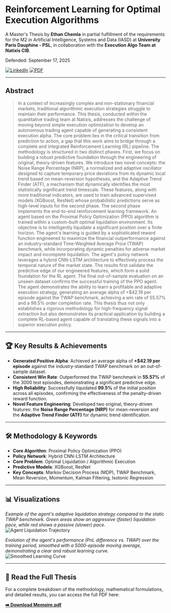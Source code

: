 # Reinforcement Learning for Optimal Execution Algorithms

A Master's Thesis by **Ethan Chemla** in partial fulfillment of the requirements for the M2 in Artificial Intelligence, Systems and Data (IASD) at **University Paris Dauphine - PSL**, in collaboration with the **Execution Algo Team at Natixis CIB**.

Defended: September 17, 2025

<a href="[VOTRE_URL_LINKEDIN]"><img src="https://img.shields.io/badge/LinkedIn-0A66C2?style=for-the-badge&logo=linkedin&logoColor=white" alt="LinkedIn"/></a>
<a href="Memoire.pdf"><img src="https://img.shields.io/badge/Read_Full_Thesis_(PDF)-FF0000?style=for-the-badge&logo=adobeacrobatreader&logoColor=white" alt="PDF"/></a>

---

## Abstract

> In a context of increasingly complex and non-stationary financial markets, traditional algorithmic execution strategies struggle to maintain their performance. This thesis, conducted within the quantitative trading team at Natixis, addresses the challenge of moving beyond simple execution optimization to develop an autonomous trading agent capable of generating a consistent execution alpha. The core problem lies in the critical transition from prediction to action, a gap that this work aims to bridge through a complete and integrated Reinforcement Learning (RL) pipeline. The methodology is structured in two distinct phases. First, we focus on building a robust predictive foundation through the engineering of original, theory-driven features. We introduce two novel concepts: the Noise Range Percentage (NRP), a normalized and adaptive oscillator designed to capture temporary price deviations from its dynamic local trend based on mean-reversion hypotheses, and the Adaptive Trend Finder (ATF), a mechanism that dynamically identifies the most statistically significant trend timescale. These features, along with more traditional indicators, are used to train advanced supervised models (XGBoost, ResNet) whose probabilistic predictions serve as high-level inputs for the second phase. The second phase implements the end-to-end reinforcement learning framework. An agent based on the Proximal Policy Optimization (PPO) algorithm is trained within a custom-built optimal liquidation environment. Its objective is to intelligently liquidate a significant position over a finite horizon. The agent's learning is guided by a sophisticated reward function engineered to maximize the financial outperformance against an industry-standard Time-Weighted Average Price (TWAP) benchmark, while incorporating dynamic penalties for adverse market impact and incomplete liquidation. The agent's policy network leverages a hybrid CNN-LSTM architecture to effectively process the temporal nature of the market state. The results first validate the predictive edge of our engineered features, which form a solid foundation for the RL agent. The final out-of-sample evaluation on an unseen dataset confirms the successful training of the PPO agent. The agent demonstrates the ability to learn a profitable and adaptive execution strategy, generating an average alpha of +$42.19 per episode against the TWAP benchmark, achieving a win rate of 55.57% and a 99.5% order completion rate. This thesis thus not only establishes a rigorous methodology for high-frequency signal extraction but also demonstrates its practical application by building a complete RL-based agent capable of translating these signals into a superior execution policy.

---

## 🏆 Key Results & Achievements

-   **Generated Positive Alpha**: Achieved an average alpha of **+$42.19 per episode** against the industry-standard TWAP benchmark on an out-of-sample dataset.
-   **Consistent Win Rate**: Outperformed the TWAP benchmark in **55.57%** of the 3000 test episodes, demonstrating a significant predictive edge.
-   **High Reliability**: Successfully liquidated **99.5%** of the initial position across all episodes, confirming the effectiveness of the penalty-driven reward function.
-   **Novel Feature Engineering**: Developed two original, theory-driven features: the **Noise Range Percentage (NRP)** for mean-reversion and the **Adaptive Trend Finder (ATF)** for dynamic trend identification.

---

## 🛠️ Methodology & Keywords

-   **Core Algorithm**: Proximal Policy Optimization (PPO)
-   **Policy Network**: Hybrid CNN-LSTM Architecture
-   **Core Problem**: Optimal Liquidation / Algorithmic Execution
-   **Predictive Models**: XGBoost, ResNet
-   **Key Concepts**: Markov Decision Process (MDP), TWAP Benchmark, Mean Reversion, Momentum, Kalman Filtering, Isotonic Regression

---

## 📊 Visualizations

*Example of the agent's adaptive liquidation strategy compared to the static TWAP benchmark. Green areas show an aggressive (faster) liquidation pace, while red shows a passive (slower) pace.*
![Agent Liquidation Trajectory](example_liquidation.png)

*Evolution of the agent's performance (PnL difference vs. TWAP) over the training period, smoothed with a 5000-episode moving average, demonstrating a clear and robust learning curve.*
![Smoothed Learning Curve](example_learning_curve.png)

---

## 📜 Read the Full Thesis

For a complete breakdown of the methodology, mathematical formulations, and detailed results, you can access the full PDF here:

**[➡️ Download Memoire.pdf](Memoire.pdf)**
